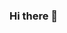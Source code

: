 ### Hi there 👋

<!--
**Mmaryna68/Mmaryna68** is a ✨ _special_ ✨ repository because its `README.md` (this file) appears on your GitHub profile.

Here are some ideas to get you started:

- 🔭 I’m currently working on ReactJS
- 🌱 I’m currently learning React and JS improvements
- 👯 I’m open to collaboration and new interesting ideas
- 💬 Ask me about tech, blogging, painting, yoga
- 📫 How to reach me: 
-->
